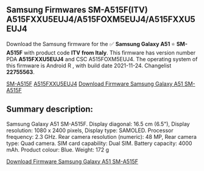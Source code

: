 <h2>Samsung Firmwares SM-A515F(ITV) A515FXXU5EUJ4/A515FOXM5EUJ4/A515FXXU5EUJ4</h2>
Download the Samsung firmware for the ✅ <strong>Samsung Galaxy A51 </strong> ⭐ <strong>SM-A515F</strong> with product code <strong>ITV</strong> <strong> from Italy</strong>. This firmware has version number PDA <strong>A515FXXU5EUJ4</strong> and CSC A515FOXM5EUJ4. The operating system of this firmware is Android R , with build date 2021-11-24. Changelist <strong>22755563</strong>.


[SM-A515F](https://samfirm.shop/samsung/model/SM-A515F)
[A515FXXU5EUJ4](https://samfirm.shop/samsung/pda/A515FXXU5EUJ4)
[Download Firmware Samsung Galaxy A51 SM-A515F](https://samfirm.shop/samsung/firmware/477101)
<h2>Summary description:</h2>
<p>Samsung Galaxy A51 SM-A515F. Display diagonal: 16.5 cm (6.5"), Display resolution: 1080 x 2400 pixels, Display type: SAMOLED. Processor frequency: 2.3 GHz. Rear camera resolution (numeric): 48 MP, Rear camera type: Quad camera. SIM card capability: Dual SIM. Battery capacity: 4000 mAh. Product colour: Blue. Weight: 172 g</p>


[Download Firmware Samsung Galaxy A51 SM-A515F](https://samfirm.shop/samsung/firmware/477101)
